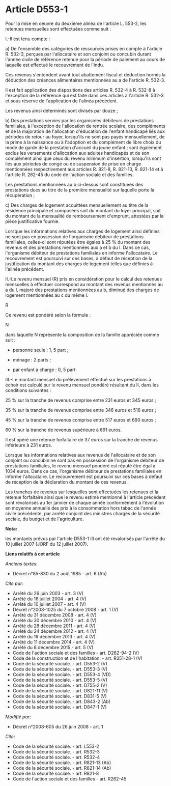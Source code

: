 # Article D553-1

Pour la mise en oeuvre du deuxième alinéa de l'article L. 553-2, les retenues mensuelles sont effectuées comme suit : 

I.-Il est tenu compte : 

a) De l'ensemble des catégories de ressources prises en compte à l'article R. 532-3, perçues par l'allocataire et son
conjoint ou concubin durant l'année civile de référence retenue pour la période de paiement au cours de laquelle est effectué
le recouvrement de l'indu. 

Ces revenus s'entendent avant tout abattement fiscal et déduction hormis la déduction des créances alimentaires mentionnées
au a de l'article R. 532-3. 

Il est fait application des dispositions des articles R. 532-4 à R. 532-8 à l'exception de la référence qui est faite dans
ces articles à l'article R. 532-3 et sous réserve de l'application de l'alinéa précédent. 

Les revenus ainsi déterminés sont divisés par douze ; 

b) Des prestations servies par les organismes débiteurs de prestations familiales, à l'exception de l'allocation de rentrée
scolaire, des compléments et de la majoration de l'allocation d'éducation de l'enfant handicapé liés aux périodes de retour
au foyer, lorsqu'ils ne sont pas payés mensuellement, de la prime à la naissance ou à l'adoption et du complément de libre
choix du mode de garde de la prestation d'accueil du jeune enfant ; sont également exclus les versements d'allocation aux
adultes handicapés et de son complément ainsi que ceux du revenu minimum d'insertion, lorsqu'ils sont liés aux périodes de
congé ou de suspension de prise en charge mentionnées respectivement aux articles R. 821-8, R. 821-13, R. 821-14 et à
l'article R. 262-45 du code de l'action sociale et des familles. 

Les prestations mentionnées au b ci-dessus sont constituées des prestations dues au titre de la première mensualité sur
laquelle porte la récupération ; 

c) Des charges de logement acquittées mensuellement au titre de la résidence principale et composées soit du montant du loyer
principal, soit du montant de la mensualité de remboursement d'emprunt, attestées par la pièce justificative fournie. 

Lorsque les informations relatives aux charges de logement ainsi définies ne sont pas en possession de l'organisme débiteur
de prestations familiales, celles-ci sont réputées être égales à 25 % du montant des revenus et des prestations mentionnées
aux a et b du I. Dans ce cas, l'organisme débiteur de prestations familiales en informe l'allocataire. Le recouvrement est
poursuivi sur ces bases, à défaut de réception de la justification du montant des charges de logement telles que définies à
l'alinéa précédent. 

II.-Le revenu mensuel (R) pris en considération pour le calcul des retenues mensuelles à effectuer correspond au montant des
revenus mentionnés au a du I, majoré des prestations mentionnées au b, diminué des charges de logement mentionnées au c du
même I.

R 

Ce revenu est pondéré selon la formule : 

N 

dans laquelle N représente la composition de la famille appréciée comme suit :

- personne seule : 1, 5 part ;

- ménage : 2 parts ;

- par enfant à charge : 0, 5 part. 

III.-Le montant mensuel du prélèvement effectué sur les prestations à échoir est calculé sur le revenu mensuel pondéré
résultant du II, dans les conditions suivantes : 

25 % sur la tranche de revenus comprise entre 231 euros et 345 euros ; 

35 % sur la tranche de revenus comprise entre 346 euros et 516 euros ; 

45 % sur la tranche de revenus comprise entre 517 euros et 690 euros ; 

60 % sur la tranche de revenus supérieure à 691 euros. 

Il est opéré une retenue forfaitaire de 37 euros sur la tranche de revenus inférieure à 231 euros. 

Lorsque les informations relatives aux revenus de l'allocataire et de son conjoint ou concubin ne sont pas en possession de
l'organisme débiteur de prestations familiales, le revenu mensuel pondéré est réputé être égal à 1034 euros. Dans ce cas,
l'organisme débiteur de prestations familiales en informe l'allocataire. Le recouvrement est poursuivi sur ces bases à défaut
de réception de la déclaration du montant de ces revenus. 

Les tranches de revenus sur lesquelles sont effectuées les retenues et la retenue forfaitaire ainsi que le revenu estimé
mentionné à l'article précédent sont revalorisés au 1er janvier de chaque année conformément à l'évolution en moyenne
annuelle des prix à la consommation hors tabac de l'année civile précédente, par arrêté conjoint des ministres chargés de la
sécurité sociale, du budget et de l'agriculture.

**Nota:**

les montants prévus par l'article D553-1 III ont été revalorisés par l'arrêté du 10 juillet 2007 (JORF du 12 juillet 2007).

**Liens relatifs à cet article**

_Anciens textes_:

  - Décret n°85-830 du 2 août 1985 - art. 6 (Ab)

_Cité par_:

  - Arrêté du 26 juin 2003 - art. 3 (V)
  - Arrêté du 16 juillet 2004 - art. 4 (V)
  - Arrêté du 10 juillet 2007 - art. 4 (V)
  - Décret n°2008-1025 du 7 octobre 2008 - art. 1 (V)
  - Arrêté du 31 décembre 2008 - art. 4 (V)
  - Arrêté du 30 décembre 2010 - art. 4 (V)
  - Arrêté du 28 décembre 2011 - art. 4 (V)
  - Arrêté du 24 décembre 2012 - art. 4 (V)
  - Arrêté du 19 décembre 2013 - art. 4 (V)
  - Arrêté du 11 décembre 2014 - art. 4 (V)
  - Arrêté du 8 décembre 2015 - art. 5 (V)
  - Code de l'action sociale et des familles - art. D262-94-2 (V)
  - Code de la construction et de l'habitation. - art. R351-28-1 (V)
  - Code de la sécurité sociale. - art. D553-2 (V)
  - Code de la sécurité sociale. - art. D553-3 (V)
  - Code de la sécurité sociale. - art. D553-4 (VD)
  - Code de la sécurité sociale. - art. D553-5 (V)
  - Code de la sécurité sociale. - art. D755-2 (V)
  - Code de la sécurité sociale. - art. D821-11 (V)
  - Code de la sécurité sociale. - art. D831-5 (V)
  - Code de la sécurité sociale. - art. D843-2 (Ab)
  - Code de la sécurité sociale. - art. D847-1 (V)

_Modifié par_:

  - Décret n°2008-605 du 26 juin 2008 - art. 1

_Cite_:

  - Code de la sécurité sociale. - art. L553-2
  - Code de la sécurité sociale. - art. R532-3
  - Code de la sécurité sociale. - art. R532-4
  - Code de la sécurité sociale. - art. R821-13 (Ab)
  - Code de la sécurité sociale. - art. R821-14 (Ab)
  - Code de la sécurité sociale. - art. R821-8
  - Code de l'action sociale et des familles - art. R262-45
